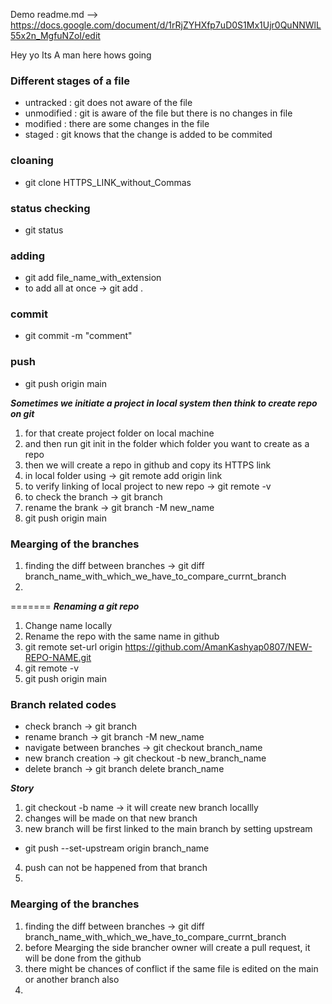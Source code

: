 Demo readme.md --> https://docs.google.com/document/d/1rRjZYHXfp7uD0S1Mx1Ujr0QuNNWlL55x2n_MgfuNZoI/edit

Hey yo
Its A man here hows going 

### Different stages of a file
- untracked : git does not aware of the file
- unmodified : git is aware of the file but there is no changes in file
- modified : there are some changes in the file
- staged : git knows that the change is added to be commited

### cloaning 
- git clone HTTPS_LINK_without_Commas

### status checking
- git status

### adding
- git add file_name_with_extension
- to add all at once -> git add .

### commit 
- git commit -m "comment"

### push 
- git push origin main

***Sometimes we initiate a project in local system then think to create repo on git***
1. for that create project folder on local machine
2. and then run git init in the folder which folder you want to create as a repo
3. then we will create a repo in github and copy its HTTPS link
4. in local folder using -> git remote add origin link
5. to verify linking of local project to new repo -> git remote -v
6. to check the branch -> git branch
7. rename the brank -> git branch -M new_name
8. git push origin main

### Mearging of the branches
1. finding the diff between branches -> git diff branch_name_with_which_we_have_to_compare_currnt_branch
2. 
=======
***Renaming a git repo***
1. Change name locally
2. Rename the repo with the same name in github
3. git remote set-url origin https://github.com/AmanKashyap0807/NEW-REPO-NAME.git
4. git remote -v
5. git push origin main

### Branch related codes
- check branch -> git branch
- rename branch -> git branch -M new_name
- navigate between branches -> git checkout branch_name
- new branch creation -> git checkout -b new_branch_name
- delete branch -> git branch delete branch_name

***Story***
1. git checkout -b name -> it will create new branch locallly
2. changes will be made on that new branch 
3. new branch will be first linked to the main branch by setting upstream
- git push --set-upstream origin branch_name
4. push can not be happened from that branch 
5. 

### Mearging of the branches
1. finding the diff between branches -> git diff branch_name_with_which_we_have_to_compare_currnt_branch
2. before Mearging the side brancher owner will create a pull request, it will be done from the github
3. there might be chances of conflict if the same file is edited on the main or another branch also
4. 